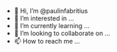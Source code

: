 - 👋 Hi, I’m @paulinfabritius
- 👀 I’m interested in ...
- 🌱 I’m currently learning ...
- 💞️ I’m looking to collaborate on ...
- 📫 How to reach me ...

<!---
paulinfabritius/paulinfabritius is a ✨ special ✨ repository because its `README.md` (this file) appears on your GitHub profile.
You can click the Preview link to take a look at your changes.
--->
